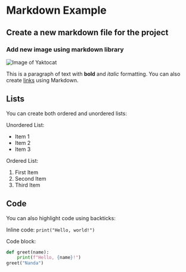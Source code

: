 # Markdown Example

## Create a new markdown file for the project

### Add new image using markdown library

![Image of Yaktocat](https://octodex.github.com/images/yaktocat.png)

This is a paragraph of text with **bold** and _italic_ formatting. You can also create [links](https://www.example.com) using Markdown.

## Lists

You can create both ordered and unordered lists:

Unordered List:

- Item 1
- Item 2
- Item 3

Ordered List:

1. First Item
2. Second Item
3. Third Item

## Code

You can also highlight code using backticks:

Inline code: `print("Hello, world!")`

Code block:

```python
def greet(name):
    print(f"Hello, {name}!")
greet("Nanda")
```
